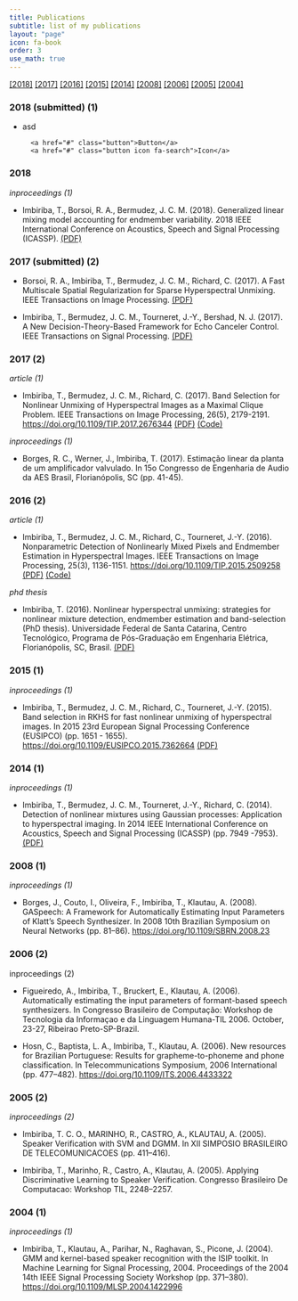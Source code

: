 ```yaml
---
title: Publications
subtitle: list of my publications
layout: "page"
icon: fa-book
order: 3
use_math: true
---
```



[\[2018\]](#2018-submitted-1) [\[2017\]](#2017-submitted-2) [\[2016\]](#2016-2) [\[2015\]](#2015-1) [\[2014\]](#2014-1) [\[2008\]](#2008-1) [\[2006\]](#2006-2) [\[2005\]](#2005-2) [\[2004\]](#2004-1)

### 2018 (submitted) (1)

* asd

		<a href="#" class="button">Button</a>
		<a href="#" class="button icon fa-search">Icon</a>
	
### 2018

*inproceedings (1)* 
* Imbiriba, T., Borsoi, R. A., Bermudez, J. C. M. (2018). Generalized linear mixing model accounting for endmember variability. 2018 IEEE International Conference on Acoustics, Speech and Signal Processing (ICASSP).  [(PDF)](https://arxiv.org/pdf/1710.07723)

### 2017 (submitted) (2)

* Borsoi, R. A., Imbiriba, T., Bermudez, J. C. M.,  Richard, C. (2017). A Fast Multiscale Spatial Regularization for Sparse Hyperspectral Unmixing. IEEE Transactions on Image Processing. [(PDF)](https://arxiv.org/pdf/1712.01770)


* Imbiriba, T., Bermudez, J. C. M., Tourneret, J.-Y.,  Bershad, N. J. (2017). A New Decision-Theory-Based Framework for Echo Canceler Control. IEEE Transactions on Signal Processing. [(PDF)](https://arxiv.org/pdf/1711.11454)

### 2017 (2)
*article (1)*

* Imbiriba, T., Bermudez, J. C. M.,  Richard, C. (2017). Band Selection for Nonlinear Unmixing of Hyperspectral Images as a Maximal Clique Problem. IEEE Transactions on Image Processing, 26(5), 2179-2191. https://doi.org/10.1109/TIP.2017.2676344  [(PDF)](https://arxiv.org/pdf/1603.00437) [(Code)](https://github.com/talesimbiriba/clique_BS/archive/master.zip)


*inproceedings (1)*

* Borges, R. C., Werner, J.,  Imbiriba, T. (2017). Estimação linear da planta de um amplificador valvulado. In 15o Congresso de Engenharia de Audio da AES Brasil, Florianópolis, SC (pp. 41-45).


### 2016 (2)
*article (1)*

* Imbiriba, T., Bermudez, J. C. M., Richard, C.,  Tourneret, J.-Y. (2016). Nonparametric Detection of Nonlinearly Mixed Pixels and Endmember Estimation in Hyperspectral Images. IEEE Transactions on Image Processing, 25(3), 1136-1151. https://doi.org/10.1109/TIP.2015.2509258 [(PDF)](https://arxiv.org/pdf/1503.05521)
  [(Code)](https://github.com/talesimbiriba/NP_NL_Det_EE_HI/archive/master.zip)


*phd thesis*

* Imbiriba, T. (2016). Nonlinear hyperspectral unmixing: strategies for nonlinear mixture detection, endmember estimation and band-selection (PhD thesis). Universidade Federal de Santa Catarina, Centro Tecnológico, Programa de Pós-Graduação em Engenharia Elétrica, Florianópolis, SC, Brasil. [(PDF)](https://repositorio.ufsc.br/bitstream/handle/123456789/175321/345225.pdf?sequence=1)

### 2015 (1)
*inproceedings (1)*

* Imbiriba, T., Bermudez, J. C. M., Richard, C.,  Tourneret, J.-Y. (2015). Band selection in RKHS for fast nonlinear unmixing of hyperspectral images. In 2015 23rd European Signal Processing Conference (EUSIPCO) (pp. 1651 - 1655). https://doi.org/10.1109/EUSIPCO.2015.7362664 [(PDF)](https://arxiv.org/pdf/1503.02090)

### 2014 (1)
*inproceedings (1)*

* Imbiriba, T., Bermudez, J. C. M., Tourneret, J.-Y.,  Richard, C. (2014). Detection of nonlinear mixtures using Gaussian processes: Application to hyperspectral imaging. In 2014 IEEE International Conference on Acoustics, Speech and Signal Processing (ICASSP) (pp. 7949 -7953). [(PDF)](http://oatao.univ-toulouse.fr/17115/1/imbiriba_17115.pdf)


### 2008 (1)
*inproceedings (1)* 

* Borges, J., Couto, I., Oliveira, F., Imbiriba, T.,  Klautau, A. (2008). GASpeech: A Framework for Automatically Estimating Input Parameters of Klatt’s Speech Synthesizer. In 2008 10th Brazilian Symposium on Neural Networks (pp. 81–86). https://doi.org/10.1109/SBRN.2008.23

### 2006 (2)
inproceedings (2)

* Figueiredo, A., Imbiriba, T., Bruckert, E.,  Klautau, A. (2006). Automatically estimating the input parameters of formant-based speech synthesizers. In Congresso Brasileiro de Computação: Workshop de Tecnologia da Informaçao e da Linguagem Humana-TIL 2006. October, 23-27, Ribeirao Preto-SP-Brazil.

* Hosn, C., Baptista, L. A., Imbiriba, T.,  Klautau, A. (2006). New resources for Brazilian Portuguese: Results for grapheme-to-phoneme and phone classification. In Telecommunications Symposium, 2006 International (pp. 477–482). https://doi.org/10.1109/ITS.2006.4433322


### 2005 (2)
*inproceedings (2)*

* Imbiriba, T. C. O., MARINHO, R., CASTRO, A.,  KLAUTAU, A. (2005). Speaker Verification with SVM and DGMM. In XII SIMPOSIO BRASILEIRO DE TELECOMUNICACOES (pp. 411–416).

* Imbiriba, T., Marinho, R., Castro, A.,  Klautau, A. (2005). Applying Discriminative Learning to Speaker Verification. Congresso Brasileiro De Computacao: Workshop TIL, 2248–2257.

### 2004 (1)
*inproceedings (1)*

* Imbiriba, T., Klautau, A., Parihar, N., Raghavan, S.,  Picone, J. (2004). GMM and kernel-based speaker recognition with the ISIP toolkit. In Machine Learning for Signal Processing, 2004. Proceedings of the 2004 14th IEEE Signal Processing Society Workshop (pp. 371–380). https://doi.org/10.1109/MLSP.2004.1422996

